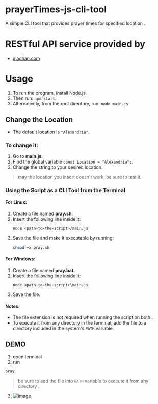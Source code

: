 # prayerTimes-js-cli-tool

A simple CLI tool that provides  prayer times for  specified location .

# RESTful API service provided by

- [aladhan.com](https://aladhan.com/prayer-times-api)
  
# Usage

1. To run the program, install Node.js.
2. Then run: `npm start`.
3. Alternatively, from the root directory, run: `node main.js`.

## Change the Location
- The default location is `"Alexandria"`.

### To change it:
1. Go to **main.js**.
2. Find the global variable `const Location = "Alexandria";`.
3. Change the string to your desired location.
> may the location you insert doesn't work, be sure to test it.

### Using the Script as a CLI Tool from the Terminal  

#### For Linux:  
1. Create a file named **pray.sh**.  
2. Insert the following line inside it:  
   ```bash
   node <path-to-the-script>/main.js
   ```  
3. Save the file and make it executable by running:  
   ```bash
   chmod +x pray.sh
   ```  

#### For Windows:  
1. Create a file named **pray.bat**.  
2. Insert the following line inside it:  
   ```batch(cmd/powershell)
   node <path-to-the-script>\main.js
   ```  
3. Save the file.  

#### Notes:  
- The file extension is not required when running the script on both .  
- To execute it from any directory in the terminal, add the file to a directory included in the system's `PATH` variable.

## DEMO
1. open terminal
2. run
```
pray
```
> be sure to add the file into `PATH` variable to execute it from any directory .
3. ![image](https://github.com/user-attachments/assets/63f264f2-adfe-4ffc-a4e8-a59aaea17b28)
